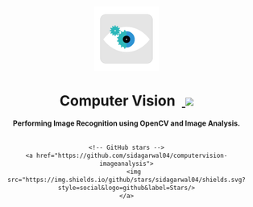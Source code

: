 <div align="center">
  <img src="img/logo_color.png" height="128" />
</div>
<h1 align="center">Computer Vision &nbsp;<a href="https://twitter.com/intent/tweet?text=Checkout+Computer+Vision%3A+Performing+Image+Recognition+and+Image+Analysis+on+AWS%2C+GCP+and+Azure&via=sidagarwal04&hashtags=CV,imageanalysis,aws,gcp,azure">
        <img src="https://img.shields.io/twitter/url/http/shields.io.svg?style=social&logo=twitter"/>
    </a></h1>
<div align="center">
  <strong>Performing Image Recognition using OpenCV and Image Analysis. </strong>
</div>
<br/>
<div align="center">
    
    <!-- GitHub stars -->
    <a href="https://github.com/sidagarwal04/computervision-imageanalysis">
        <img src="https://img.shields.io/github/stars/sidagarwal04/shields.svg?style=social&logo=github&label=Stars/>
    </a>
</div>   
